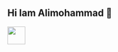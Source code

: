 ## Hi Iam Alimohammad 👋

<!--
**alimohammadnooriii/alimohammadnooriii** is a ✨ _special_ ✨ repository because its `README.md` (this file) appears on your GitHub profile.

Here are some ideas to get you started:

- 🔭 I’m currently working on ...
- 🌱 I’m currently learning ...
- 👯 I’m looking to collaborate on ...
- 🤔 I’m looking for help with ...
- 💬 Ask me about ...
- 📫 How to reach me: ...
- 😄 Pronouns: ...
- ⚡ Fun fact: ...
-->
<p align="left">
  <img src="https://cdn.jsdelivr.net/gh/devicons/devicon/icons/python/python-original.svg" width="40" height="40"/>
</p>
